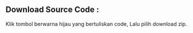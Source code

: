 ## Download Source Code : 
Klik tombol berwarna hijau yang bertuliskan code, Lalu pilih download zip.
